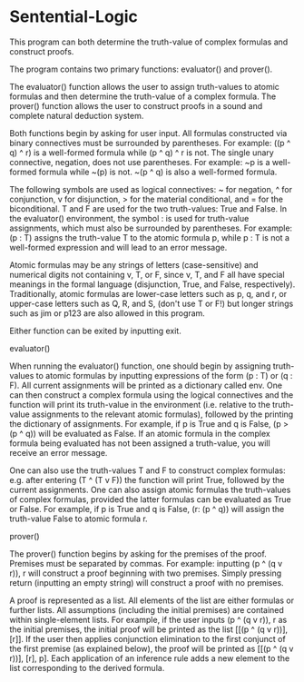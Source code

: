 # Sentential-Logic
This program can both determine the truth-value of complex formulas and construct proofs. 

The program contains two primary functions: evaluator() and prover(). 

The evaluator() function allows the user to assign truth-values to atomic formulas and then determine the truth-value of a complex formula. The prover() function allows the user to construct proofs in a sound and complete natural deduction system. 

Both functions begin by asking for user input. All formulas constructed via binary connectives must be surrounded by parentheses. For example: ((p ^ q) ^ r) is a well-formed formula while (p ^ q) ^ r is not. The single unary connective, negation, does not use parentheses. For example: ~p is a well-formed formula while ~(p) is not. ~(p ^ q) is also a well-formed formula. 

The following symbols are used as logical connectives: ~ for negation, ^ for conjunction, v for disjunction, > for the material conditional, and = for the biconditional. T and F are used for the two truth-values: True and False. In the evaluator() environment, the symbol : is used for truth-value assignments, which must also be surrounded by parentheses. For example: (p : T) assigns the truth-value T to the atomic formula p, while p : T is not a well-formed expression and will lead to an error message. 

Atomic formulas may be any strings of letters (case-sensitive) and numerical digits not containing v, T, or F, since v, T, and F all have special meanings in the formal language (disjunction, True, and False, respectively). Traditionally, atomic formulas are lower-case letters such as p, q, and r, or upper-case letters such as Q, R, and S, (don't use T or F!) but longer strings such as jim or p123 are also allowed in this program. 

Either function can be exited by inputting exit. 

evaluator()

When running the evaluator() function, one should begin by assigning truth-values to atomic formulas by inputting expressions of the form (p : T) or (q : F). All current assignments will be printed as a dictionary called env. One can then construct a complex formula using the logical connectives and the function will print its truth-value in the environment (i.e. relative to the truth-value assignments to the relevant atomic formulas), followed by the printing the dictionary of assignments. For example, if p is True and q is False, (p > (p ^ q)) will be evaluated as False. If an atomic formula in the complex formula being evaluated has not been assigned a truth-value, you will receive an error message. 

One can also use the truth-values T and F to construct complex formulas: e.g. after entering (T ^ (T v F)) the function will print True, followed by the current assignments. One can also assign atomic formulas the truth-values of complex formulas, provided the latter formulas can be evaluated as True or False. For example, if p is True and q is False, (r: (p ^ q)) will assign the truth-value False to atomic formula r. 

prover()

The prover() function begins by asking for the premises of the proof. Premises must be separated by commas. For example: inputting (p ^ (q v r)), r will construct a proof beginning with two premises. Simply pressing return (inputting an empty string) will construct a proof with no premises. 

A proof is represented as a list. All elements of the list are either formulas or further lists. All assumptions (including the initial premises) are contained within single-element lists. For example, if the user inputs (p ^ (q v r)), r as the initial premises, the initial proof will be printed as the list [[(p ^ (q v r))], [r]]. If the user then applies conjunction elimination to the first conjunct of the first premise (as explained below), the proof will be printed as [[(p ^ (q v r))], [r], p]. Each application of an inference rule adds a new element to the list corresponding to the derived formula. 

